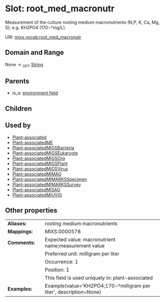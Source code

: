 
# Slot: root_med_macronutr


Measurement of the culture rooting medium macronutrients (N,P, K, Ca, Mg, S); e.g. KH2PO4 (170¬†mg/L).

URI: [mixs.vocab:root_med_macronutr](https://w3id.org/mixs/vocab/root_med_macronutr)


## Domain and Range

None ->  <sub>OPT</sub> [String](types/String.md)

## Parents

 *  is_a: [environment field](environment_field.md)

## Children


## Used by

 * [Plant-associated](Plant-associated.md)
 * [Plant-associatedME](Plant-associatedME.md)
 * [Plant-associatedMIGSBacteria](Plant-associatedMIGSBacteria.md)
 * [Plant-associatedMIGSEukaryote](Plant-associatedMIGSEukaryote.md)
 * [Plant-associatedMIGSOrg](Plant-associatedMIGSOrg.md)
 * [Plant-associatedMIGSPlant](Plant-associatedMIGSPlant.md)
 * [Plant-associatedMIGSVirus](Plant-associatedMIGSVirus.md)
 * [Plant-associatedMIMAG](Plant-associatedMIMAG.md)
 * [Plant-associatedMIMARKSSpecimen](Plant-associatedMIMARKSSpecimen.md)
 * [Plant-associatedMIMARKSSurvey](Plant-associatedMIMARKSSurvey.md)
 * [Plant-associatedMISAG](Plant-associatedMISAG.md)
 * [Plant-associatedMIUVIG](Plant-associatedMIUVIG.md)

## Other properties

|  |  |  |
| --- | --- | --- |
| **Aliases:** | | rooting medium macronutrients |
| **Mappings:** | | MIXS:0000578 |
| **Comments:** | | Expected value: macronutrient name;measurement value |
|  | | Preferred unit: milligram per liter |
|  | | Occurrence: 1 |
|  | | Position: 1 |
|  | | This field is used uniquely in: plant-associated |
| **Examples:** | | Example(value='KH2PO4;170¬†milligram per liter', description=None) |

